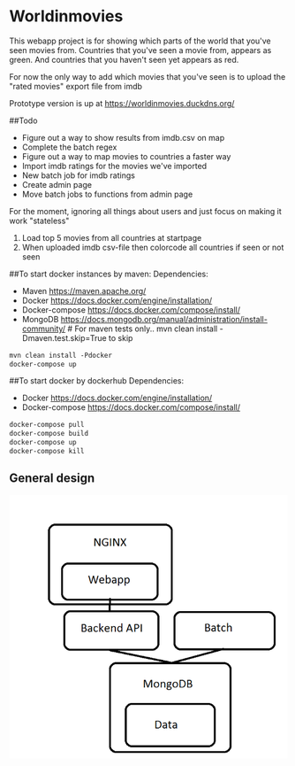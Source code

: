 # Worldinmovies


This webapp project is for showing which parts of the world that you've seen movies from.
Countries that you've seen a movie from, appears as green.
And countries that you haven't seen yet appears as red.

For now the only way to add which movies that you've seen is to upload the 
"rated movies" export file from imdb

Prototype version is up at https://worldinmovies.duckdns.org/

##Todo
* Figure out a way to show results from imdb.csv on map
* Complete the batch regex
* Figure out a way to map movies to countries a faster way
* Import imdb ratings for the movies we've imported
* New batch job for imdb ratings
* Create admin page
* Move batch jobs to functions from admin page


For the moment, ignoring all things about users and just focus on making it work "stateless"
1. Load top 5 movies from all countries at startpage
2. When uploaded imdb csv-file then colorcode all countries if seen or not seen


##To start docker instances by maven:
Dependencies:

* Maven https://maven.apache.org/
* Docker https://docs.docker.com/engine/installation/
* Docker-compose https://docs.docker.com/compose/install/
* MongoDB https://docs.mongodb.org/manual/administration/install-community/ # For maven tests only.. mvn clean install -Dmaven.test.skip=True to skip
```
mvn clean install -Pdocker
docker-compose up
```

##To start docker by dockerhub
Dependencies:

* Docker https://docs.docker.com/engine/installation/
* Docker-compose https://docs.docker.com/compose/install/
```
docker-compose pull
docker-compose build
docker-compose up
docker-compose kill
```

## General design
![Architecture](worldinmovies-architecture.png)

